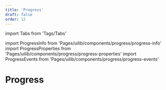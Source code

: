 ```yaml
---
title: 'Progress'
draft: false
order: 12
---
```


import Tabs from 'Tags/Tabs'

import ProgressInfo from 'Pages/uilib/components/progress/progress-info'
import ProgressProperties from 'Pages/uilib/components/progress/progress-properties'
import ProgressEvents from 'Pages/uilib/components/progress/progress-events'

# Progress

<Tabs>
  <Tabs.Content>
    <ProgressInfo />
  </Tabs.Content>
  <Tabs.Content>
    <ProgressProperties />
  </Tabs.Content>
  <Tabs.Content>
    <ProgressEvents  />
  </Tabs.Content>
</Tabs>
